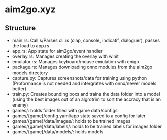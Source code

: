 # aim2go.xyz

## Structure
- main.rs: Call's/Parses cli.rs (clap, console, indicatif, dialoguer), passes the load to app.rs
- app.rs: App state for aim2go/event handler
- overlay.rs: Manages creating the overlay with winit
- emulator.rs: Manages keyboard/mouse emulation with enigo
- package.rs: Manages downloading onnx modules from the aim2go models directory
- capture.py: Captures screenshots/data for training using python (Proformance is not needed and intergrates with onnx/newer models better)
- train.py: Creates bounding boxs and trains the data folder into a model (using the best images out of an algrotrim to sort the accracy that is an enemy)
- games/: holds folder filled with game data/configs
- games/{game}/config.yaml/app state saved to a config for later
- games/{game}/data/images/: holds to be trained images 
- games/{game}/data/labels/: holds to be trained labels for images folder
- games/{game}/data/models/: holds models


